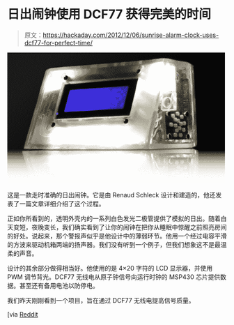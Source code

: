 # 日出闹钟使用 DCF77 获得完美的时间

> 原文：<https://hackaday.com/2012/12/06/sunrise-alarm-clock-uses-dcf77-for-perfect-time/>

![sunrise-alarm-clock-dcf77](img/7a46d038294973c044e2c3022e3d056c.png)

这是一款走时准确的日出闹钟。它是由 Renaud Schleck 设计和建造的，他还发表了一篇文章详细介绍了这个过程。

正如你所看到的，透明外壳内的一系列白色发光二极管提供了模拟的日出。随着白天变短，夜晚变长，我们确实看到了让你的闹钟在把你从睡眠中惊醒之前照亮房间的好处。说起来，那个警报声似乎是他设计中的薄弱环节。他用一个经过电容平滑的方波来驱动机箱两端的扬声器。我们没有听到一个例子，但我们想象这不是最温柔的声音。

设计的其余部分做得相当好。他使用的是 4×20 字符的 LCD 显示器，并使用 PWM 调节背光。DCF77 无线电从原子钟信号向运行时钟的 MSP430 芯片提供数据。甚至还有备用电池以防停电。

我们昨天刚刚看到一个项目，旨在通过 DCF77 无线电提高信号质量。

[via [Reddit](http://www.reddit.com/r/electronics/comments/13znuz/dcf77_controlled_sunrise_alarm_clock_i_built/)